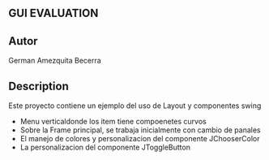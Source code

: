 ## GUI EVALUATION

## Autor
German Amezquita Becerra


## Description

Este proyecto contiene un ejemplo del uso de Layout y componentes swing

- Menu verticaldonde los item tiene compoenetes curvos
- Sobre la Frame principal, se trabaja inicialmente con cambio de panales
- El manejo de colores y personalizacion del componente JChooserColor
- La personalizacion del componente JToggleButton
